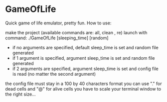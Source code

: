 # GameOfLife

Quick game of life emulator, pretty fun.
How to use:

make the project (available commands are: all, clean , re)
launch with command: 
./GameOfLife [sleeping_time] [random]

- if no arguments are specified, default sleep_time is set and random file generated
- if 1 argument is specified, argument sleep_time is set and random file generated
- if 2 arguments are specified, argument sleep_time is set and config file is read (no matter the second argument)

the config file must stay in a 100 by 40 characters format
you can use "." for dead cells and "@" for alive cells
you have to scale your terminal window to the right size...
